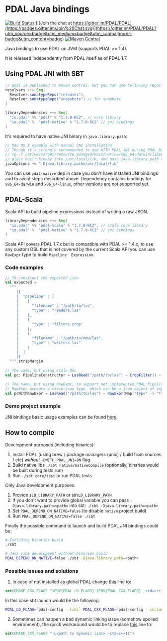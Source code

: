 # PDAL Java bindings

[![Build Status](https://api.travis-ci.org/PDAL/java.svg)](http://travis-ci.org/PDAL/java) [![Join the chat at https://gitter.im/PDAL/PDAL](https://badges.gitter.im/Join%20Chat.svg)](https://gitter.im/PDAL/PDAL?utm_source=badge&utm_medium=badge&utm_campaign=pr-badge&utm_content=badge) [![Maven Central](https://maven-badges.herokuapp.com/maven-central/io.pdal/pdal/badge.svg)](https://maven-badges.herokuapp.com/maven-central/io.pdal/pdal)

Java bindings to use PDAL on JVM (supports PDAL >= 1.4).

It is released independently from PDAL itself as of PDAL 1.7.

## Using PDAL JNI with SBT

```scala
// pdal is published to maven central, but you can use following repos in addition
resolvers ++= Seq(
  Resolver.sonatypeRepo("releases"),
  Resolver.sonatypeRepo("snapshots") // for snaphots
)

libraryDependencies ++= Seq(
  "io.pdal" %% "pdal" % "1.7.0-RC2", // core library
  "io.pdal" %  "pdal-native" % "1.7.0-RC2" // jni bindings
)
```

It's required to have native JNI binary in `java.library.path`:

```scala
// Mac OS X example with manual JNI installation
// Though it's strongly recommended to use WITH_PDAL_JNI during PDAL build
// cp -f native/target/resource_managed/main/native/x86_64-darwin/libpdaljni.1.4.dylib /usr/local/lib/libpdaljni.1.4.dylib
// place built binary into /usr/local/lib, and pass java.library.path to your JVM
javaOptions += "-Djava.library.path=/usr/local/lib"
```

You can use `pdal-native` dep in case you don't have installed JNI bindings and to avoid steps described above.
Dependency contains bindings for `x86_64-darwin` and `x86_64-linux`, other versions are not supported yet.

## PDAL-Scala

Scala API to build pipeline expressions instead of writing a raw JSON.

```scala
libraryDependencies ++= Seq(
  "io.pdal" %% "pdal-scala" % "1.7.0-RC2", // scala core library
  "io.pdal" %  "pdal-native" % "1.7.0-RC2" // jni bindings
)
```

Scala API covers PDAL 1.7.x but is compatible with PDAL >= 1.4.x, to use any custom DSL
that is not covered by the current Scala API you can use `RawExpr` type to build `Pipeline 
Expression`.

### Code examples

```scala
// To construct the expected json
val expected =
  """
     |{
     |  "pipeline" : [
     |    {
     |      "filename" : "/path/to/las",
     |      "type" : "readers.las"
     |    },
     |    {
     |      "type" : "filters.crop"
     |    },
     |    {
     |      "filename" : "/path/to/new/las",
     |      "type" : "writers.las"
     |    }
     |  ]
     |}
  """.stripMargin
  
// The same, but using scala DSL
val pc: PipelineConstructor = LasRead("/path/to/las") ~ CropFilter() ~ LasWrite("/path/to/new/las")

// The same, but using RawExpr, to support not implemented PDAL Pipeline API features
// RawExpr accepts a circe.Json type, which can be a json object of any desired complexity
val pcWithRawExpr = LasRead("/path/to/las") ~ RawExpr(Map("type" -> "filters.crop").asJson) ~ LasWrite("/path/to/new/las") 
```

### Demo project example

JNI bindings basic usage examples can be found [here](./examples).

## How to compile

Development purposes (including binaries):
  1. Install PDAL (using brew / package managers (unix) / build from sources / etc) _without_ `-DWITH_PDAL_JNI=ON` flag     
  2. Build native libs `./sbt native/nativeCompile` (optionally, binaries would be built during tests run)
  3. Run `./sbt core/test` to run PDAL tests

Only Java development purposes:
  1. Provide `$LD_LIBRARY_PATH` or `$DYLD_LIBRARY_PATH`
  2. If you don't want to provide global variable you can pass `-Djava.library.path=<path>` into sbt:
    `./sbt -Djava.library.path=<path>`
  3. Set `PDAL_DEPEND_ON_NATIVE=false` (to disable `native` project build)
  4. Run `PDAL_DEPEND_ON_NATIVE=false ./sbt`

Finally the possible command to launch and build PDAL JNI bindings could be:

```bash
# Including binaries build
./sbt
```

```bash
# Java side development without binaries build
PDAL_DEPEND_ON_NATIVE=false ./sbt -Djava.library.path=<path>
```

### Possible issues and solutions

1. In case of not installed as global PDAL change [this](./java/native/src/CMakeLists.txt#L25) line to:

  ```cmake
  set(CMAKE_CXX_FLAGS "$ENV{PDAL_LD_FLAGS} $ENV{PDAL_CXX_FLAGS} -std=c++11")
  ```
  In this case sbt launch would be the following:

  ```bash
  PDAL_LD_FLAGS=`pdal-config --libs` PDAL_CXX_FLAGS=`pdal-config --includes` ./sbt
  ```

2. Sometimes can happen a bad dynamic linking issue (somehow spoiled environment),
   the quick workaround would be to replace [this](./java/native/src/CMakeLists.txt#L25) line to:

  ```cmake
  set(CMAKE_CXX_FLAGS "-L<path to dynamic libs> -std=c++11")
  ```
